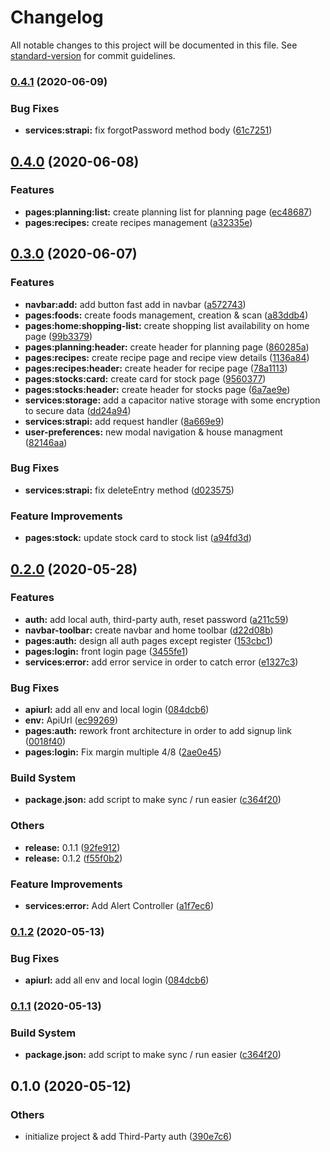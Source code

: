 # Changelog

All notable changes to this project will be documented in this file. See [standard-version](https://github.com/conventional-changelog/standard-version) for commit guidelines.

### [0.4.1](https://github.com/Cook-Up/cookup/compare/v0.4.0...v0.4.1) (2020-06-09)


### Bug Fixes

* **services:strapi:** fix forgotPassword method body ([61c7251](https://github.com/Cook-Up/cookup/commit/61c72517c3b1a524236f76da94228ddde52fa7cf))

## [0.4.0](https://github.com/Cook-Up/cookup/compare/v0.3.0...v0.4.0) (2020-06-08)


### Features

* **pages:planning:list:** create planning list for planning page ([ec48687](https://github.com/Cook-Up/cookup/commit/ec4868730db5001ec2bb5d7d174287f8fa6bb351))
* **pages:recipes:** create recipes management ([a32335e](https://github.com/Cook-Up/cookup/commit/a32335e6798e0a634a5002ed3b53630c40691c0a))

## [0.3.0](https://github.com/Cook-Up/cookup/compare/v0.2.0...v0.3.0) (2020-06-07)


### Features

* **navbar:add:** add button fast add in navbar ([a572743](https://github.com/Cook-Up/cookup/commit/a5727432ab9265f9c5a6379e05f58c56df333e67))
* **pages:foods:** create foods management, creation & scan ([a83ddb4](https://github.com/Cook-Up/cookup/commit/a83ddb4f95a1d11e82400b7340620dbdd72dd55e))
* **pages:home:shopping-list:** create shopping list availability on home page ([99b3379](https://github.com/Cook-Up/cookup/commit/99b337960fcf60ee4dcf6a7ff7dd35a42d1b31bb))
* **pages:planning:header:** create header for planning page ([860285a](https://github.com/Cook-Up/cookup/commit/860285af3e6e9d3a5226fd470b04b77189f96536))
* **pages:recipes:** create recipe page and recipe view details ([1136a84](https://github.com/Cook-Up/cookup/commit/1136a8432e85a5ef298cbdbb2896b949be332aab))
* **pages:recipes:header:** create header for recipe page ([78a1113](https://github.com/Cook-Up/cookup/commit/78a1113a576d466a06a6bdf081010952f5de834d))
* **pages:stocks:card:** create card for stock page ([9560377](https://github.com/Cook-Up/cookup/commit/9560377570e94b0b8aa2d39fa078b0053523d1bb))
* **pages:stocks:header:** create header for stocks page ([6a7ae9e](https://github.com/Cook-Up/cookup/commit/6a7ae9e0e0e67131dceeddb84e5463b6555482b4))
* **services:storage:** add a capacitor native storage with some encryption to secure data ([dd24a94](https://github.com/Cook-Up/cookup/commit/dd24a94c8a8436155eb5a58e1b71ddb73ef52e4d))
* **services:strapi:** add request handler ([8a669e9](https://github.com/Cook-Up/cookup/commit/8a669e9a557c4b7bccc1cd9dcd5dc8d174cc14b9))
* **user-preferences:** new modal navigation & house managment ([82146aa](https://github.com/Cook-Up/cookup/commit/82146aa659330310e817804dde242ae93f2ae423))


### Bug Fixes

* **services:strapi:** fix deleteEntry method ([d023575](https://github.com/Cook-Up/cookup/commit/d023575dc566a89112f14da9e0d2a579aa2749e8))


### Feature Improvements

* **pages:stock:** update stock card to stock list ([a94fd3d](https://github.com/Cook-Up/cookup/commit/a94fd3df4123e93fe2e5d7d36bcfab86b60e7491))

## [0.2.0](https://github.com/Cook-Up/cookup/compare/v0.1.0...v0.2.0) (2020-05-28)


### Features

* **auth:** add local auth, third-party auth, reset password ([a211c59](https://github.com/Cook-Up/cookup/commit/a211c5967bc78e0a50185140c54b9c3ae2c7d829))
* **navbar-toolbar:** create navbar and home toolbar ([d22d08b](https://github.com/Cook-Up/cookup/commit/d22d08b6d1b598732d646f4f3b8fc2cfbb415935))
* **pages:auth:** design all auth pages except register ([153cbc1](https://github.com/Cook-Up/cookup/commit/153cbc1df739b446e0b1ab104648b7b72ac624c6))
* **pages:login:** front login page ([3455fe1](https://github.com/Cook-Up/cookup/commit/3455fe16705d4cabb77ee5ba8a54cc954be729fc))
* **services:error:** add error service in order to catch error ([e1327c3](https://github.com/Cook-Up/cookup/commit/e1327c3a8b80f097872ed8cdc57f79c543377d23))


### Bug Fixes

* **apiurl:** add all env and local login ([084dcb6](https://github.com/Cook-Up/cookup/commit/084dcb6826a43d332ad484f5608f0af6ea3f9586))
* **env:** ApiUrl ([ec99269](https://github.com/Cook-Up/cookup/commit/ec9926908dccb1e5a362f3892b5e464d6745fe30))
* **pages:auth:** rework front architecture in order to add signup link ([0018f40](https://github.com/Cook-Up/cookup/commit/0018f407f91459cb920817d4758d15d8d526b827))
* **pages:login:** Fix margin multiple 4/8 ([2ae0e45](https://github.com/Cook-Up/cookup/commit/2ae0e454f657979eec4ff6f8240b15ad2c79a689))


### Build System

* **package.json:** add script to make sync / run easier ([c364f20](https://github.com/Cook-Up/cookup/commit/c364f20630a1841288ef934cd77bd93417de81a3))


### Others

* **release:** 0.1.1 ([92fe912](https://github.com/Cook-Up/cookup/commit/92fe912550c261c95368f82fe9b3a1f35490d4ac))
* **release:** 0.1.2 ([f55f0b2](https://github.com/Cook-Up/cookup/commit/f55f0b2f9ae6872d28b2406e79722af9c8a6b0d9))


### Feature Improvements

* **services:error:** Add Alert Controller ([a1f7ec6](https://github.com/Cook-Up/cookup/commit/a1f7ec660fabce975e18451f4d6249b6f0afe845))

### [0.1.2](https://github.com/Cook-Up/cookup/compare/v0.1.1...v0.1.2) (2020-05-13)


### Bug Fixes

* **apiurl:** add all env and local login ([084dcb6](https://github.com/Cook-Up/cookup/commit/084dcb6826a43d332ad484f5608f0af6ea3f9586))

### [0.1.1](https://github.com/Cook-Up/cookup/compare/v0.1.0...v0.1.1) (2020-05-13)


### Build System

* **package.json:** add script to make sync / run easier ([c364f20](https://github.com/Cook-Up/cookup/commit/c364f20630a1841288ef934cd77bd93417de81a3))

## 0.1.0 (2020-05-12)


### Others

* initialize project & add Third-Party auth ([390e7c6](https://github.com/Cook-Up/cookup/commit/390e7c63a1950297601710496cb1aea2de79e0a4))
